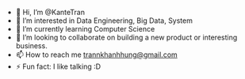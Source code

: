 - 👋 Hi, I’m @KanteTran
- 👀 I’m interested in Data Engineering, Big Data, System
- 🌱 I’m currently learning Computer Science
- 💞️ I’m looking to collaborate on building a new product or interesting business.
- 📫 How to reach me trannkhanhhung@gmail.com
- ⚡ Fun fact: I like talking :D

<!---
KanteTran/KanteTran is a ✨ special ✨ repository because its `README.md` (this file) appears on your GitHub profile.
You can click the Preview link to take a look at your changes.
--->
